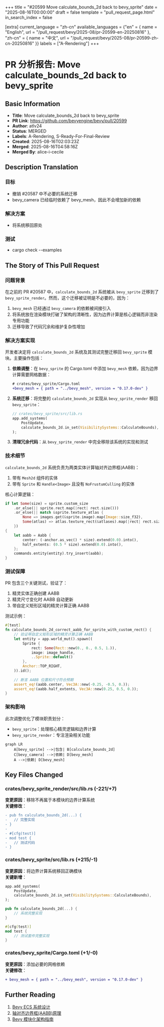 +++
title = "#20599 Move calculate_bounds_2d back to bevy_sprite"
date = "2025-08-16T00:00:00"
draft = false
template = "pull_request_page.html"
in_search_index = false

[extra]
current_language = "zh-cn"
available_languages = {"en" = { name = "English", url = "/pull_request/bevy/2025-08/pr-20599-en-20250816" }, "zh-cn" = { name = "中文", url = "/pull_request/bevy/2025-08/pr-20599-zh-cn-20250816" }}
labels = ["A-Rendering"]
+++

# PR 分析报告: Move calculate_bounds_2d back to bevy_sprite

## Basic Information
- **Title**: Move calculate_bounds_2d back to bevy_sprite
- **PR Link**: https://github.com/bevyengine/bevy/pull/20599
- **Author**: atlv24
- **Status**: MERGED
- **Labels**: A-Rendering, S-Ready-For-Final-Review
- **Created**: 2025-08-16T02:03:23Z
- **Merged**: 2025-08-16T04:58:16Z
- **Merged By**: alice-i-cecile

## Description Translation
### 目标
- 撤销 #20587 中不必要的系统迁移
- bevy_camera 已经临时依赖了 bevy_mesh，因此不会增加新的依赖

### 解决方案
- 将系统移回原处

### 测试
- cargo check --examples

## The Story of This Pull Request

### 问题背景
在之前的 PR #20587 中，`calculate_bounds_2d` 系统被从 `bevy_sprite` 迁移到了 `bevy_sprite_render`。然而，这个迁移被证明是不必要的，因为：
1. `bevy_mesh` 已经通过 `bevy_camera` 的依赖被间接引入
2. 将系统放在渲染模块打破了架构的清晰性，因为边界计算是核心逻辑而非渲染专用功能
3. 迁移导致了代码冗余和维护复杂性增加

### 解决方案实现
开发者决定将 `calculate_bounds_2d` 系统及其测试完整迁移回 `bevy_sprite` 模块。主要操作包括：

1. **依赖调整**：在 `bevy_sprite` 的 Cargo.toml 中添加 `bevy_mesh` 依赖，因为边界计算需要网格数据：
   ```diff
   # crates/bevy_sprite/Cargo.toml
   +bevy_mesh = { path = "../bevy_mesh", version = "0.17.0-dev" }
   ```

2. **系统迁移**：将完整的 `calculate_bounds_2d` 实现从 `bevy_sprite_render` 移回 `bevy_sprite`：
   ```rust
   // crates/bevy_sprite/src/lib.rs
   app.add_systems(
       PostUpdate,
       calculate_bounds_2d.in_set(VisibilitySystems::CalculateBounds),
   );
   ```

3. **清理冗余代码**：从 `bevy_sprite_render` 中完全移除该系统的实现和测试

### 技术细节
`calculate_bounds_2d` 系统负责为两类实体计算轴对齐边界框(AABB)：
1. 带有 `Mesh2d` 组件的实体
2. 带有 `Sprite` 和 `Handle<Image>` 且没有 `NoFrustumCulling` 的实体

核心计算逻辑：
```rust
if let Some(size) = sprite.custom_size
    .or_else(|| sprite.rect.map(|rect| rect.size()))
    .or_else(|| match &sprite.texture_atlas {
        None => images.get(&sprite.image).map(Image::size_f32),
        Some(atlas) => atlas.texture_rect(&atlases).map(|rect| rect.size().as_vec2()),
    })
{
    let aabb = Aabb {
        center: (-anchor.as_vec() * size).extend(0.0).into(),
        half_extents: (0.5 * size).extend(0.0).into(),
    };
    commands.entity(entity).try_insert(aabb);
}
```

### 测试保障
PR 包含三个关键测试，验证了：
1. 精灵实体正确创建 AABB
2. 精灵尺寸变化时 AABB 自动更新
3. 带自定义矩形区域的精灵计算正确 AABB

测试示例：
```rust
#[test]
fn calculate_bounds_2d_correct_aabb_for_sprite_with_custom_rect() {
    // 验证带自定义矩形区域的精灵计算正确 AABB
    let entity = app.world_mut().spawn((
        Sprite {
            rect: Some(Rect::new(0., 0., 0.5, 1.)),
            image: image_handle,
            ..Sprite::default()
        },
        Anchor::TOP_RIGHT,
    )).id();
    
    // 断言 AABB 位置和尺寸符合预期
    assert_eq!(aabb.center, Vec3A::new(-0.25, -0.5, 0.));
    assert_eq!(aabb.half_extents, Vec3A::new(0.25, 0.5, 0.));
}
```

### 架构影响
此次调整优化了模块职责划分：
- `bevy_sprite`：处理核心精灵逻辑和边界计算
- `bevy_sprite_render`：专注渲染相关功能

```mermaid
graph LR
    A[bevy_sprite] -->|包含| B[calculate_bounds_2d]
    C[bevy_camera] -->|依赖| D[bevy_mesh]
    A -->|依赖| D[bevy_mesh]
```

## Key Files Changed

### crates/bevy_sprite_render/src/lib.rs (-221/+7)
**变更原因**：移除不再属于本模块的边界计算系统  
**关键修改**：
```diff
- pub fn calculate_bounds_2d(...) {
-   // 完整实现
- }
-
- #[cfg(test)]
- mod test {
-   // 测试代码
- }
```

### crates/bevy_sprite/src/lib.rs (+215/-1)
**变更原因**：将边界计算系统移回正确模块  
**关键新增**：
```rust
app.add_systems(
    PostUpdate,
    calculate_bounds_2d.in_set(VisibilitySystems::CalculateBounds),
);

pub fn calculate_bounds_2d(...) {
    // 系统完整实现
}

#[cfg(test)]
mod test {
    // 测试套件完整实现
}
```

### crates/bevy_sprite/Cargo.toml (+1/-0)
**变更原因**：添加必要的网格依赖  
**关键修改**：
```diff
+ bevy_mesh = { path = "../bevy_mesh", version = "0.17.0-dev" }
```

## Further Reading
1. [Bevy ECS 系统设计](https://bevyengine.org/learn/book/next/programming/ecs)
2. [轴对齐边界框(AABB)原理](https://developer.nvidia.com/blog/thinking-parallel-part-i-collision-detection-gpu/)
3. [Bevy 模块化架构指南](https://github.com/bevyengine/bevy/blob/main/docs/plugins_guidelines.md)